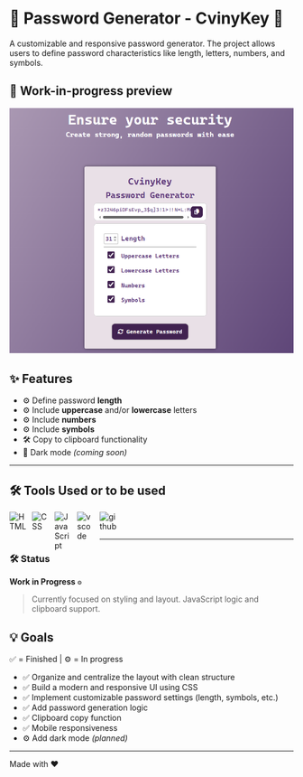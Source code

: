 # 🔐 Password Generator - CvinyKey 🔐
A customizable and responsive password generator.
The project allows users to define password characteristics like length, letters, numbers, and symbols.

## 📸 Work-in-progress preview

![Preview of the current progress](./assets/imgs/example.png?v=4)


## ✨ Features

- ⚙️ Define password **length**
- ⚙️ Include **uppercase** and/or **lowercase** letters
- ⚙️ Include **numbers**
- ⚙️ Include **symbols**
- 🛠️ Copy to clipboard functionality 
- 🌙 Dark mode *(coming soon)*

---

## 🛠️ Tools Used or to be used

<img 
    align="left" 
    alt="HTML"
    title="HTML" 
    width="30px" 
    style="padding-right: 10px;" 
    src="https://cdn.jsdelivr.net/gh/devicons/devicon@latest/icons/html5/html5-original.svg" 
/>
<img 
    align="left" 
    alt="CSS" 
    title="CSS"
    width="30px" 
    style="padding-right: 10px;" 
    src="https://cdn.jsdelivr.net/gh/devicons/devicon@latest/icons/css3/css3-original.svg" 
/>
<img 
    align="left" 
    alt="JavaScript" 
    title="JavaScript"
    width="30px" 
    style="padding-right: 10px;" 
    src="https://cdn.jsdelivr.net/gh/devicons/devicon@latest/icons/javascript/javascript-original.svg" 
/>
<img 
    align="left" 
    alt="vscode" 
    title="Visual Studio Code"
    width="30px" 
    style="padding-right: 10px;" 
    src="https://cdn.jsdelivr.net/gh/devicons/devicon@latest/icons/vscode/vscode-original.svg" 
/>
<img 
    align="left" 
    alt="github" 
    title="GitHub"
    width="30px" 
    style="padding-right: 10px;" 
    src="https://cdn.jsdelivr.net/gh/devicons/devicon@latest/icons/github/github-original.svg" 
/>

<br></br>

---

### 🛠️ Status
**Work in Progress** `⚙️`  
> Currently focused on styling and layout. JavaScript logic and clipboard support. 

## 💡 Goals
✅ = Finished | ⚙️ = In progress

- ✅ Organize and centralize the layout with clean structure   
- ✅ Build a modern and responsive UI using CSS
- ✅ Implement customizable password settings (length, symbols, etc.)  
- ✅ Add password generation logic  
- ✅ Clipboard copy function  
- ✅ Mobile responsiveness
- ⚙️ Add dark mode *(planned)*


---

Made with ❤️ 
